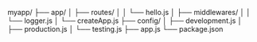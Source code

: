 myapp/
├── app/
│   ├── routes/
│   │   └── hello.js
│   ├── middlewares/
│   │   └── logger.js
│   └── createApp.js
├── config/
│   ├── development.js
│   ├── production.js
│   └── testing.js
├── app.js
└── package.json

